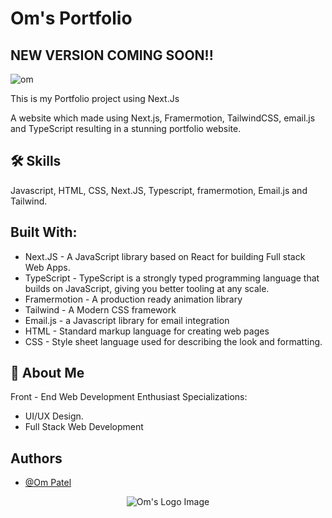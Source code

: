 # Om's Portfolio

## NEW VERSION COMING SOON!!

![om](https://github.com/omunite215/Portfolio/assets/78680563/b999a0c8-9229-44ef-a570-22217a6227d5)

This is my Portfolio project using Next.Js

A website which made using Next.js, Framermotion, TailwindCSS, email.js and TypeScript resulting in a stunning portfolio website.


## 🛠 Skills
Javascript, HTML, CSS, Next.JS, Typescript, framermotion, Email.js and Tailwind.


## Built With:

- Next.JS - A JavaScript library based on React for building Full stack Web Apps.
- TypeScript - TypeScript is a strongly typed programming language that builds on JavaScript, giving you better tooling at any scale.
- Framermotion - A production ready animation library
- Tailwind - A Modern CSS framework
- Email.js - a Javascript library for email integration
- HTML - Standard markup language for creating web pages
- CSS - Style sheet language used for describing the look and formatting.


## 🚀 About Me
Front - End Web Development Enthusiast
Specializations:
- UI/UX Design.
- Full Stack Web Development

## Authors

- [@Om Patel](https://github.com/omunite215)

<p align="center">
  <img src="https://github.com/omunite215/Portfolio/assets/78680563/e321bc88-228d-477c-8878-5366526ed567" alt="Om's Logo Image"/>
</p>
